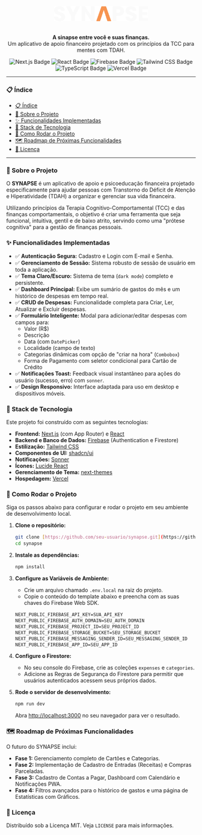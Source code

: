 <div align="center">
  <img src="/public/Logo-dark.svg" alt="Synapse Logo" width="250px" />
</div>
<br />
<p align="center">
  <strong>A sinapse entre você e suas finanças.</strong>
  <br />
  Um aplicativo de apoio financeiro projetado com os princípios da TCC para mentes com TDAH.
</p>

<p align="center">
  <img src="https://img.shields.io/badge/Next.js-000000?style=for-the-badge&logo=nextdotjs&logoColor=white" alt="Next.js Badge" />
  <img src="https://img.shields.io/badge/React-20232A?style=for-the-badge&logo=react&logoColor=61DAFB" alt="React Badge" />
  <img src="https://img.shields.io/badge/Firebase-FFCA28?style=for-the-badge&logo=firebase&logoColor=black" alt="Firebase Badge" />
  <img src="https://img.shields.io/badge/Tailwind_CSS-38B2AC?style=for-the-badge&logo=tailwind-css&logoColor=white" alt="Tailwind CSS Badge" />
  <img src="https://img.shields.io/badge/TypeScript-3178C6?style=for-the-badge&logo=typescript&logoColor=white" alt="TypeScript Badge" />
  <img src="https://img.shields.io/badge/Vercel-000000?style=for-the-badge&logo=vercel&logoColor=white" alt="Vercel Badge" />
</p>

---

### 📋 Índice

- [📋 Índice](#-índice)
- [🧠 Sobre o Projeto](#-sobre-o-projeto)
- [✨ Funcionalidades Implementadas](#-funcionalidades-implementadas)
- [🚀 Stack de Tecnologia](#-stack-de-tecnologia)
- [🏁 Como Rodar o Projeto](#-como-rodar-o-projeto)
- [🗺️ Roadmap de Próximas Funcionalidades](#️-roadmap-de-próximas-funcionalidades)
- [📜 Licença](#-licença)

---

### 🧠 Sobre o Projeto

O **SYNAPSE** é um aplicativo de apoio e psicoeducação financeira projetado especificamente para ajudar pessoas com Transtorno do Déficit de Atenção e Hiperatividade (TDAH) a organizar e gerenciar sua vida financeira.

Utilizando princípios da Terapia Cognitivo-Comportamental (TCC) e das finanças comportamentais, o objetivo é criar uma ferramenta que seja funcional, intuitiva, gentil e de baixo atrito, servindo como uma "prótese cognitiva" para a gestão de finanças pessoais.

### ✨ Funcionalidades Implementadas

- ✅ **Autenticação Segura:** Cadastro e Login com E-mail e Senha.
- ✅ **Gerenciamento de Sessão:** Sistema robusto de sessão de usuário em toda a aplicação.
- ✅ **Tema Claro/Escuro:** Sistema de tema (`dark mode`) completo e persistente.
- ✅ **Dashboard Principal:** Exibe um sumário de gastos do mês e um histórico de despesas em tempo real.
- ✅ **CRUD de Despesas:** Funcionalidade completa para Criar, Ler, Atualizar e Excluir despesas.
- ✅ **Formulário Inteligente:** Modal para adicionar/editar despesas com campos para:
  - Valor (R$)
  - Descrição
  - Data (com `DatePicker`)
  - Localidade (campo de texto)
  - Categorias dinâmicas com opção de "criar na hora" (`Combobox`)
  - Forma de Pagamento com seletor condicional para Cartão de Crédito
- ✅ **Notificações Toast:** Feedback visual instantâneo para ações do usuário (sucesso, erro) com `sonner`.
- ✅ **Design Responsivo:** Interface adaptada para uso em desktop e dispositivos móveis.

### 🚀 Stack de Tecnologia

Este projeto foi construído com as seguintes tecnologias:

- **Frontend:** [Next.js](https://nextjs.org/) (com App Router) e [React](https://reactjs.org/)
- **Backend e Banco de Dados:** [Firebase](https://firebase.google.com/) (Authentication e Firestore)
- **Estilização:** [Tailwind CSS](https://tailwindcss.com/)
- **Componentes de UI:** [shadcn/ui](https://ui.shadcn.com/)
- **Notificações:** [Sonner](https://sonner.emilkowal.ski/)
- **Ícones:** [Lucide React](https://lucide.dev/)
- **Gerenciamento de Tema:** [next-themes](https://github.com/pacocoursey/next-themes)
- **Hospedagem:** [Vercel](https://vercel.com/)

### 🏁 Como Rodar o Projeto

Siga os passos abaixo para configurar e rodar o projeto em seu ambiente de desenvolvimento local.

1.  **Clone o repositório:**

    ```bash
    git clone [https://github.com/seu-usuario/synapse.git](https://github.com/seu-usuario/synapse.git)
    cd synapse
    ```

2.  **Instale as dependências:**

    ```bash
    npm install
    ```

3.  **Configure as Variáveis de Ambiente:**

    - Crie um arquivo chamado `.env.local` na raiz do projeto.
    - Copie o conteúdo do template abaixo e preencha com as suas chaves do Firebase Web SDK.

    ```env
    NEXT_PUBLIC_FIREBASE_API_KEY=SUA_API_KEY
    NEXT_PUBLIC_FIREBASE_AUTH_DOMAIN=SEU_AUTH_DOMAIN
    NEXT_PUBLIC_FIREBASE_PROJECT_ID=SEU_PROJECT_ID
    NEXT_PUBLIC_FIREBASE_STORAGE_BUCKET=SEU_STORAGE_BUCKET
    NEXT_PUBLIC_FIREBASE_MESSAGING_SENDER_ID=SEU_MESSAGING_SENDER_ID
    NEXT_PUBLIC_FIREBASE_APP_ID=SEU_APP_ID
    ```

4.  **Configure o Firestore:**

    - No seu console do Firebase, crie as coleções `expenses` e `categories`.
    - Adicione as Regras de Segurança do Firestore para permitir que usuários autenticados acessem seus próprios dados.

5.  **Rode o servidor de desenvolvimento:**

    ```bash
    npm run dev
    ```

    Abra [http://localhost:3000](http://localhost:3000) no seu navegador para ver o resultado.

### 🗺️ Roadmap de Próximas Funcionalidades

O futuro do SYNAPSE inclui:

- **Fase 1:** Gerenciamento completo de Cartões e Categorias.
- **Fase 2:** Implementação de Cadastro de Entradas (Receitas) e Compras Parceladas.
- **Fase 3:** Cadastro de Contas a Pagar, Dashboard com Calendário e Notificações PWA.
- **Fase 4:** Filtros avançados para o histórico de gastos e uma página de Estatísticas com Gráficos.

### 📜 Licença

Distribuído sob a Licença MIT. Veja `LICENSE` para mais informações.
